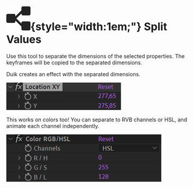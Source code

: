 # ![](../../../img/duik/icons/separate_dimensions.svg){style="width:1em;"} Split Values

Use this tool to separate the dimensions of the selected properties. The keyframes will be copied to the separated dimensions.

Duik creates an effect with the separated dimensions.

![](../../../img/duik/constraints/split.png)

This works on colors too! You can separate to RVB channels or HSL, and animate each channel independently.

![](../../../img/duik/constraints/split-colors.png)


